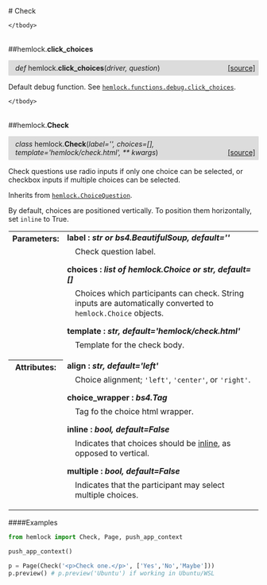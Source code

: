 <script src="https://cdn.mathjax.org/mathjax/latest/MathJax.js?config=TeX-AMS-MML_HTMLorMML" type="text/javascript"></script>

<link rel="stylesheet" href="https://assets.readthedocs.org/static/css/readthedocs-doc-embed.css" type="text/css" />

<style>
    a.src-href {
        float: right;
    }
    p.attr {
        margin-top: 0.5em;
        margin-left: 1em;
    }
    p.func-header {
        background-color: gainsboro;
        border-radius: 0.1em;
        padding: 0.5em;
        padding-left: 1em;
    }
    table.field-table {
        border-radius: 0.1em
    }
</style># Check

<table class="docutils field-list field-table" frame="void" rules="none">
    <col class="field-name" />
    <col class="field-body" />
    <tbody valign="top">
        
    </tbody>
</table>



##hemlock.**click_choices**

<p class="func-header">
    <i>def</i> hemlock.<b>click_choices</b>(<i>driver, question</i>) <a class="src-href" target="_blank" href="https://github.com/dsbowen/hemlock/blob/master/hemlock/qpolymorphs/check.py#L6">[source]</a>
</p>

Default debug function. See
[`hemlock.functions.debug.click_choices`](debug_functions.md).

<table class="docutils field-list field-table" frame="void" rules="none">
    <col class="field-name" />
    <col class="field-body" />
    <tbody valign="top">
        
    </tbody>
</table>



##hemlock.**Check**

<p class="func-header">
    <i>class</i> hemlock.<b>Check</b>(<i>label='', choices=[], template='hemlock/check.html', ** kwargs</i>) <a class="src-href" target="_blank" href="https://github.com/dsbowen/hemlock/blob/master/hemlock/qpolymorphs/check.py#L22">[source]</a>
</p>

Check questions use radio inputs if only one choice can be selected, or
checkbox inputs if multiple choices can be selected.

Inherits from [`hemlock.ChoiceQuestion`](question.md).

By default, choices are positioned vertically. To position them
horizontally, set `inline` to True.

<table class="docutils field-list field-table" frame="void" rules="none">
    <col class="field-name" />
    <col class="field-body" />
    <tbody valign="top">
        <tr class="field">
    <th class="field-name"><b>Parameters:</b></td>
    <td class="field-body" width="100%"><b>label : <i>str or bs4.BeautifulSoup, default=''</i></b>
<p class="attr">
    Check question label.
</p>
<b>choices : <i>list of hemlock.Choice or str, default=[]</i></b>
<p class="attr">
    Choices which participants can check. String inputs are automatically converted to <code>hemlock.Choice</code> objects.
</p>
<b>template : <i>str, default='hemlock/check.html'</i></b>
<p class="attr">
    Template for the check body.
</p></td>
</tr>
<tr class="field">
    <th class="field-name"><b>Attributes:</b></td>
    <td class="field-body" width="100%"><b>align : <i>str, default='left'</i></b>
<p class="attr">
    Choice alignment; <code>'left'</code>, <code>'center'</code>, or <code>'right'</code>.
</p>
<b>choice_wrapper : <i>bs4.Tag</i></b>
<p class="attr">
    Tag fo the choice html wrapper.
</p>
<b>inline : <i>bool, default=False</i></b>
<p class="attr">
    Indicates that choices should be <a href="https://getbootstrap.com/docs/4.0/components/forms/#inline">inline</a>, as opposed to vertical.
</p>
<b>multiple : <i>bool, default=False</i></b>
<p class="attr">
    Indicates that the participant may select multiple choices.
</p></td>
</tr>
    </tbody>
</table>

####Examples

```python
from hemlock import Check, Page, push_app_context

push_app_context()

p = Page(Check('<p>Check one.</p>', ['Yes','No','Maybe']))
p.preview() # p.preview('Ubuntu') if working in Ubuntu/WSL
```


